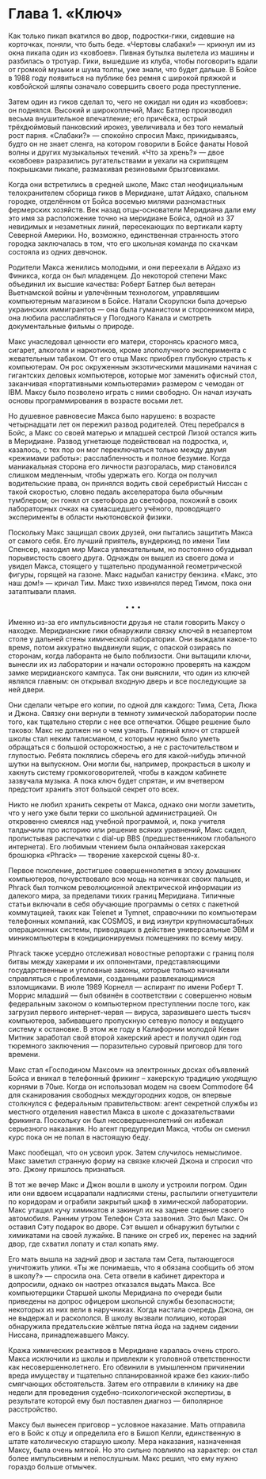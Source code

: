 # Глава 1. «Ключ»

Как только пикап вкатился во двор, подростки-гики, сидевшие на корточках, поняли, что быть беде. «Чертовы слабаки!» — крикнул им из окна пикапа один из «ковбоев». Пивная бутылка вылетела из машины и разбилась о тротуар. Гики, вышедшие из клуба, чтобы поговорить вдали от громкой музыки и шума толпы, уже знали, что будет дальше. В Бойсе в 1988 году появиться на публике без ремня с широкой пряжкой и ковбойской шляпы означало совершить своего рода преступление.

Затем один из гиков сделал то, чего не ожидал ни один из «ковбоев»: он поднялся. Высокий и широкоплечий, Макс Батлер производил весьма внушительное впечатление; его причёска, острый трёхдюймовый панковский ирокез, увеличивала и без того немалый рост парня. «Слабаки?» — спокойно спросил Макс, прикидываясь, будто он не знает сленга, на котором говорили в Бойсе фанаты Новой волны и других музыкальных течений. «Что за хрень?» — двое «ковбоев» разразились ругательствами и уехали на скрипящем покрышками пикапе, размахивая резиновыми брызговиками.

Когда они встретились в средней школе, Макс стал неофициальным телохранителем сборища гиков в Меридиане, штат Айдахо, спальном городке, отделённом от Бойса восемью милями разномастных фермерских хозяйств. Век назад отцы-основатели Меридиана дали ему это имя за расположение точно на меридиане Бойса, одной из 37 невидимых и незаметных линий, пересекающих по вертикали карту Северной Америки. Но, возможно, единственная странность этого городка заключалась в том, что его школьная команда по скачкам состояла из одних девчонок.

Родители Макса женились молодыми, и они переехали в Айдахо из Финикса, когда он был младенцем. До некоторой степени Макс объединил их высшие качества: Роберт Батлер был ветеран Вьетнамской войны и увлечённым технологом, управлявшим компьютерным магазином в Бойсе. Натали Скорупски была дочерью украинских иммигрантов — она была гуманистом и сторонником мира, она любила расслабляться у Погодного Канала и смотреть документальные фильмы о природе.

Макс унаследовал ценности его матери, сторонясь красного мяса, сигарет, алкоголя и наркотиков, кроме злополучного эксперимента с жевательным табаком. От его отца Макс приобрел глубокую страсть к компьютерам. Он рос окруженным экзотическими машинами начиная с гигантских деловых компьютеров, которые мог заменить офисный стол, заканчивая «портативными компьютерами» размером с чемодан от IBM. Максу было позволено играть с ними свободно. Он начал изучать основы программирования в возрасте восьми лет.

Но душевное равновесие Макса было нарушено: в возрасте четырнадцати лет он пережил развод родителей. Отец перебрался в Бойс, а Макс со своей матерью и младшей сестрой Лизой остался жить в Меридиане. Развод угнетающе подействовал на подростка, и, казалось, с тех пор он мог переключаться только между двумя «режимами работы»: расслабленность и полное безумие. Когда маниакальная сторона его личности разгоралась, мир становился слишком медленным, чтобы удержать его. Когда он получил водительские права, он принялся водить свой серебристый Ниссан с такой скоростью, словно педаль акселератора была обычным тумблером; он гонял от светофора до светофора, похожий в своих лабораторных очках на сумасшедшего учёного, проводящего эксперименты в области ньютоновской физики.

Поскольку Макс защищал своих друзей, они пытались защитить Макса от самого себя. Его лучший приятель, вундеркинд по имени Тим Спенсер, находил мир Макса увлекательным, но постоянно обуздывал порывистость своего друга. Однажды он вышел из своего дома и увидел Макса, стоящего у тщательно продуманной геометрической фигуры, горящей на газоне. Макс надыбал канистру бензина. «Макс, это наш дом!» — кричал Тим. Макс тихо извинялся перед Тимом, пока они затаптывали пламя.

<p align="center">• • •</p>

Именно из-за его импульсивности друзья не стали говорить Максу о находке. Меридианские гики обнаружили связку ключей в незапертом столе у дальней стены химической лаборатории. Они выждали какое-то время, потом аккуратно выдвинули ящик, с опаской озираясь по сторонам, когда лаборанта не было поблизости. Они вытащили ключи, вынесли их из лаборатории и начали осторожно проверять на каждом замке меридианского кампуса. Так они выяснили, что один из ключей являлся главным: он открывал входную дверь и все последующие за ней двери.

Они сделали четыре его копии, по одной для каждого: Тима, Сета, Люка и Джона. Связку они вернули в темноту химической лаборатории после того, как тщательно стерли с нее все отпечатки. Общее решение было таково: Макс не должен ни о чем узнать. Главный ключ от старшей школы стал неким талисманом, с которым нужно было уметь обращаться с большой осторожностью, а не с расточительством и глупостью. Ребята поклялись сберечь его для какой-нибудь эпичной шутки на выпускном. Они могли бы, например, прокрасться в школу и хакнуть систему громкоговорителей, чтобы в каждом кабинете зазвучала музыка. А пока ключ будет спрятан, и им вчетвером предстоит хранить этот большой секрет ото всех.

Никто не любил хранить секреты от Макса, однако они могли заметить, что у него уже были терки со школьной администрацией. Он откровенно смеялся над учебной программой, и, пока учителя талдычили про историю или решение всяких уравнений, Макс сидел, пролистывая распечатки с dial-up BBS (предшественником глобального интернета). Его любимым чтением была онлайновая хакерская брошюрка «Phrack» — творение хакерской сцены 80-х.

Первое поколение, достигшее совершеннолетия в эпоху домашних компьютеров, почувствовало всю мощь на кончиках своих пальцев, и Phrack был толчком революционной электрической информации из далекого мира, за пределами тихих границ Меридиана. Типичные статьи включали в себя обучающие программы о сетях с пакетной коммутацией, таких как Telenet и Tymnet, справочники по компьютерам телефонных компаний, как COSMOS, и вид изнутри крупномасштабных операционных системы, приводящих в действие универсальные ЭВМ и миникомпьютеры в кондиционируемых помещениях по всему миру.

Phrack также усердно отслеживал новостные репортажи с границ поля битвы между хакерами и их оппонентами, представляющими государственные и уголовные законы, которые только начинали справляться с проблемами, созданными развлекающимися взломщиками. В июле 1989 Корнелл — аспирант по имени Роберт Т. Моррис младший — был обвинён в соответствии с совершенно новым федеральным законом о компьютерном преступлении после того, как загрузил первого интернет-червя — вируса, заразившего шесть тысяч компьютеров, забивавшего пропускную сетевую полосу и ведущего систему к остановке. В этом же году в Калифорнии молодой Кевин Митник заработал свой второй хакерский арест и получил один год тюремного заключения — поразительно суровый приговор для того времени.

Макс стал «Господином Максом» на электронных досках объявлений Бойса и вникал в телефонный фрикинг – хакерскую традицию уходящую корнями в 70ые. Когда он использовал модем на своем Commodore 64 для сканирования свободных междугородних кодов, он впервые столкнулся с федеральным правительством: агент секретной службы из местного отделения навестил Макса в школе с доказательствами фрикинга. Поскольку он был несовершеннолетний он избежал серьезного наказания. Но агент предупредил Макса, чтобы он сменил курс пока он не попал в настоящую беду.

Макс пообещал, что он усвоил урок. Затем случилось немыслимое. Макс заметил странную форму на связке ключей Джона и спросил что это. Джону пришлось признаться.

В тот же вечер Макс и Джон вошли в школу и устроили погром. Один или они вдвоем исцарапали надписями стены, распылили огнетушители по коридорам и ограбили закрытый шкаф в химической лаборатории. Макс утащил кучу химикатов и закинул их на заднее сидение своего автомобиля. Ранним утром Телефон Сэта зазвонил. Это был Макс. Он оставил Сэту подарок во дворе. Сэт вышел и обнаружил бутылки с химикатами на своей лужайке. В панике он сгреб их, перенес на задний двор, где схватил лопату и стал копать яму.

Его мать вышла на задний двор и застала там Сета, пытающегося уничтожить улики. «Ты же понимаешь, что я обязана сообщить об этом в школу?» — спросила она. Сета отвели в кабинет директора и допросили, однако он наотрез отказался выдать Макса. Все компьютерщики Старшей школы Меридиана по очереди были приведены на допрос офицером школьной службы безопасности; некоторых из них вели в наручниках. Когда настала очередь Джона, он не выдержал и раскололся. В школу вызвали полицию, которая обнаружила предательские жёлтые пятна йода на заднем сидении Ниссана, принадлежавшего Максу.

Кража химических реактивов в Меридиане каралась очень строго. Макса исключили из школы и привлекли к уголовной ответственности как несовершеннолетнего. Его обвинили в умышленном причинении вреда имуществу и тщательно спланированной краже без каких-либо смягчающих обстоятельств. Затем его отправили в клинику на две недели для проведения судебно-психологической экспертизы, в результате которой ему был поставлен диагноз — биполярное расстройство.

Максу был вынесен приговор – условное наказание. Мать отправила его в Бойс к отцу и определила его в Бишоп Келли, единственную в штате католическую старшую школу. Мера наказания, назначенная Максу, была очень мягкой. Но это сильно повлияло на характер: он стал более импульсивным и непослушным. Макс решил, что ему нужно гораздо больше отмычек.
